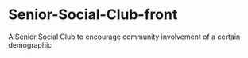 # Senior-Social-Club-front
A Senior Social Club to encourage community involvement of a certain demographic
